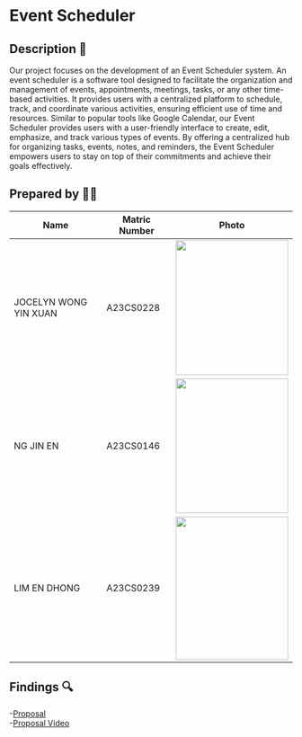 # Event Scheduler

## Description 📝
Our project focuses on the development of an Event Scheduler system. An event scheduler is a software tool designed to facilitate the organization and management of events, appointments, meetings, tasks, or any other time-based activities. It provides users with a centralized platform to schedule, track, and coordinate various activities, ensuring efficient use of time and resources. Similar to popular tools like Google Calendar, our Event Scheduler provides users with a user-friendly interface to create, edit, emphasize, and track various types of events. By offering a centralized hub for organizing tasks, events, notes, and reminders, the Event Scheduler empowers users to stay on top of their commitments and achieve their goals effectively.


## Prepared by 🧑‍💻

| Name                                     | Matric Number | Photo |
|------------------------------------------|---------------|-------|
| JOCELYN WONG YIN XUAN  | A23CS0228     | <image src = "images/" width="200" height="240">|
| NG JIN EN      | A23CS0146     | <image src = "images/" width="200" height="240">|
| LIM EN DHONG                 | A23CS0239    |<image src = "images/" width="200" height="255"> |


## Findings 🔍
-[Proposal](https://github.com/jjn7702/SECJ1023-PT2/tree/main/Submission/sec04_23242/Group%2010/Proposal) <br>
-[Proposal Video](https://www.youtube.com/watch?v=563sLJ65-1s&ab_channel=NGJINENA23CS0146)
